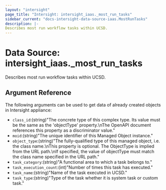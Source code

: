 ```yaml
---
layout: "intersight"
page_title: "Intersight: intersight_iaas._most_run_tasks"
sidebar_current: "docs-intersight-data-source-iaas.MostRunTasks"
description: |-
Describes most run workflow tasks within UCSD.
---
```


# Data Source: intersight_iaas._most_run_tasks
Describes most run workflow tasks within UCSD.
## Argument Reference
The following arguments can be used to get data of already created objects in Intersight appliance:
* `class_id`:(string)"The concrete type of this complex type. Its value must be the same as the 'objectType' property.\nThe OpenAPI document references this property as a discriminator value."
* `moid`:(string)"The unique identifier of this Managed Object instance."
* `object_type`:(string)"The fully-qualified type of this managed object, i.e. the class name.\nThis property is optional. The ObjectType is implied from the URL path.\nIf specified, the value of objectType must match the class name specified in the URL path."
* `task_category`:(string)"A functional area to which a task belongs to."
* `task_execution_count`:(int)"Number of times this task has executed."
* `task_name`:(string)"Name of the task executed in UCSD."
* `task_type`:(string)"Type of the task whether it is system task or custom task."
